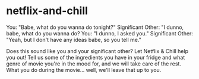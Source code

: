 # netflix-and-chill 
You: "Babe, what do you wanna do tonight?"
Significant Other: "I dunno, babe, what do you wanna do? 
You: "I dunno, I asked you." 
Significant Other: "Yeah, but I don't have any ideas babe, so you tell me." 

Does this sound like you and your significant other? Let Netflix & Chill help you out!
Tell us some of the ingredients you have in your fridge and what genre of movie you're in the mood for, and we will take care of the rest. 
What you do during the movie... well, we'll leave that up to you.
